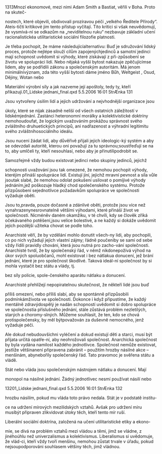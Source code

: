 
1313Mnozí ekonomové, mezi nimi Adam Smith a Bastiat, věřili v Boha. Proto na skuteč-

nostech, které objevili, obdivovali prozíravou péči „velkého Ředitele Přírody“. Ateis-tičtí kritikové jim tento přístup vyčítají. Tito kritici si však neuvědomují, že vysmívá-ní se odkazům na „neviditelnou ruku“ nezbavuje základní učení racionalistickéa utilitaristické sociální filozofie platnosti.

Je třeba pochopit, že máme následujícíalternativu: Buď je sdružování lidský proces, protože nejlépe slouží cílům zapojenýchjedinců a samotní jedinci mají schopnost uvědomit si výhody, které získávají z při-způsobení se životu ve spolupráci lidí. Nebo nějaká vyšší bytost nakazuje zpěčujícímse lidem, aby se podřídili zákonu a společenským autoritám. Má jenom minimálnívýznam, zda této vyšší bytosti dáme jméno Bůh, Weltgeist , Osud, Dějiny, Wotan nebo

Materiální výrobní síly a jak nazveme její apoštoly, tedy ty, kteří přikazují.01_Lidske jednani_final.qxd 5.5.2006 16:01 StrÆnka 131

Jsou vytvořeny úsilím lidí a jejich udržování a nejvhodnější organizace jsou

úkoly, které se nijak zásadně neliší od všech ostatních záležitostí v lidskémjednání. Zastánci heteronomní morálky a kolektivistické doktríny nemohoudoufat, že logickým uvažováním prokážou správnost svého zvláštního druhuetických principů, ani nadřazenost a výhradní legitimitu svého zvláštníhosociálního ideálu.

Jsou nuceni žádat lidi, aby důvěřivě přijali jejich ideologic-ký systém a aby se odevzdali autoritě, kterou oni považují za tu správnou;soustřeďují se na to, aby umlčeli ty, kteří nesouhlasí, nebo aby je přinutilipodrobit se.

Samozřejmě vždy budou existovat jedinci nebo skupiny jedinců, jejichž

schopnosti uvažování jsou tak omezené, že nemohou pochopit výhody, kteréjim přináší spolupráce lidí. Existují jiní, jejichž mravní pevnost a síla vůle jsoutak slabé, že nemohou odolat pokušení usilovat o pomíjivé výhody jednáním,jež poškozuje hladký chod společenského systému. Protože přizpůsobení sejednotlivce požadavkům spolupráce ve společnosti vyžaduje oběti.

Jsou to,pravda, pouze dočasné a zdánlivé oběti, protože jsou více než vynahrazenynesrovnatelně většími výhodami, které přináší život ve společnosti. Nicméněv daném okamžiku, v té chvíli, kdy se člověk zříká očekávaného potěšení,jsou velice bolestivé, a ne každý si dokáže uvědomit jejich pozdější užiteka chovat se podle toho.

Anarchisté věří, že by vzdělání mohlo donutit všech-ny lidi, aby pochopili, co po nich vyžadují jejich vlastní zájmy; řádně poučeniby se sami od sebe vždy řídili pravidly chováni, která jsou nutná pro zacho-vání společnosti. Anarchisté tvrdí, že by společenský řád, v němž nikdonepožívá výhod na úkor svých spoluobčanů, mohl existovat i bez nátlakua donucení, jež brání jednání, které je pro společnost škodlivé. Taková ideál-ní společnost by si mohla vystačit bez státu a vlády, tj.

bez síly policie, spole-čenského aparátu nátlaku a donucení.

Anarchisté přehlížejí nepopiratelnou skutečnost, že někteří lidé jsou buď

příliš omezení, nebo příliš slabí, aby se spontánně přizpůsobili podmínkámživota ve společnosti. Dokonce i když připustíme, že každý mentálně zdravýdospělý je nadán schopností uvědomit si dobro spolupráce ve společnostia příslušného jednání, stále zůstává problém nezletilých, starých a choromy-slných. Můžeme souhlasit, že ten, kdo se chová protispolečensky, by měl býtpovažován za duševně nemocného, jenž vyžaduje péči.

Ale dokud nebudouvšichni vyléčení a dokud existují děti a starci, musí být přijata určitá opatře-ní, aby neohrožovali společnost. Anarchická společnost by byla vydána namilost každého jednotlivce. Společnost nemůže existovat, jestliže většinanení připravena zabránit – použitím hrozby násilné akce – menšinám, abynebořily společenský řád. Tato pravomoc je svěřena státu a vládě.

Stát nebo vláda jsou společenským nástrojem nátlaku a donucení. Mají

monopol na násilné jednání. Žádný jednotlivec nesmí používat násilí nebo

13201_Lidske jednani_final.qxd 5.5.2006 16:01 StrÆnka 132

hrozbu násilím, pokud mu vláda toto právo nedala. Stát je v podstatě institu-

ce na udržení mírových mezilidských vztahů. Avšak pro udržení míru musíbýt připraven zlikvidovat útoky těch, kteří tento mír ruší.

Liberální sociální doktrína, založená na učení utilitaristické etiky a ekono-

mie, se dívá na problém vztahů mezi vládou a těmi, jimž se vládne, z jinéhoúhlu než univerzalismus a kolektivismus. Liberalismus si uvědomuje, že vlád-ci, kteří vždy tvoří menšinu, nemohou zůstat trvale v úřadu, pokud nejsoupodporováni souhlasem většiny těch, jimž vládnou.
